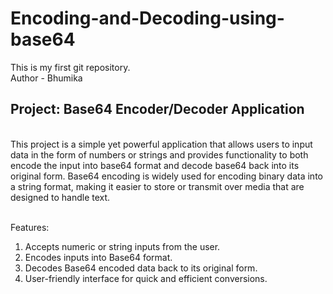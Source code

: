 # Encoding-and-Decoding-using-base64
This is my first git repository.
<br>
Author - Bhumika
<br>


## Project: Base64 Encoder/Decoder Application
<br>
This project is a simple yet powerful application that allows users to input data in the form of numbers or strings and provides functionality to both encode the input into base64 format and decode base64 back into its original form.
Base64 encoding is widely used for encoding binary data into a string format, making it easier to store or transmit over media that are designed to handle text.
<br>

<br>


Features:
<br>
1. Accepts numeric or string inputs from the user.
2. Encodes inputs into Base64 format.
3. Decodes Base64 encoded data back to its original form.
4. User-friendly interface for quick and efficient conversions. 



          
               
